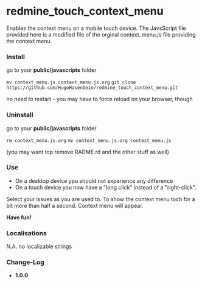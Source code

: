# redmine_touch_context_menu
Enables the context menu on a mobile touch device. 
The JavsScript file provided here is a modified file of the orginal context_menu.js file providing the context menu.

### Install 

go to your **public/javascripts** folder

`mv context_menu.js context_menu.js.org`
`git clone https://github.com/HugoHasenbein/redmine_touch_context_menu.git`

no need to restart - you may have to force reload on your browser, though

### Uninstall

go to your **public/javascripts** folder

`rm context_menu.js.org`
`mv context_menu.js.org context_menu.js`

(you may want top remove RADME.rd and the other stuff as well)

### Use

* On a desktop device ypu should not experience any difference
* On a touch device you now have a "long click" instead of a "right-click".

Select your issues as you are used to. To show the context menu toch for a bit more than half a second. Context menu will appear. 

**Have fun!**

### Localisations

N.A. no localizable strings

### Change-Log

* **1.0.0**
